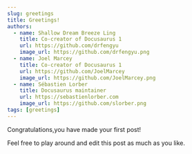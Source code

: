 ```yaml
---
slug: greetings
title: Greetings!
authors:
  - name: Shallow Dream Breeze Ling
    title: Co-creator of Docusaurus 1
    url: https://github.com/drfengyu
    image_url: https://github.com/drfengyu.png
  - name: Joel Marcey
    title: Co-creator of Docusaurus 1
    url: https://github.com/JoelMarcey
    image_url: https://github.com/JoelMarcey.png
  - name: Sébastien Lorber
    title: Docusaurus maintainer
    url: https://sebastienlorber.com
    image_url: https://github.com/slorber.png
tags: [greetings]
---
```


Congratulations,you have made your first post!

Feel free to play around and edit this post as much as you like.